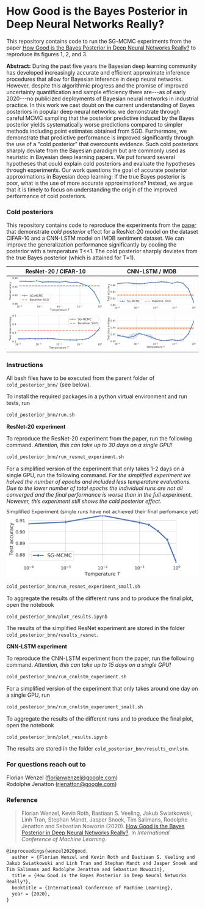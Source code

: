 # How Good is the Bayes Posterior in Deep Neural Networks Really?

This repository contains code to run the SG-MCMC experiments from the paper
[How Good is the Bayes Posterior in Deep Neural Networks Really?](https://arxiv.org/pdf/2002.02405.pdf) to reproduce its figures 1, 2, and 3.

**Abstract:**
During the past five years the Bayesian deep learning community has developed increasingly accurate and efficient approximate inference procedures that allow for Bayesian inference in deep neural networks.
However, despite this algorithmic progress and the promise of improved uncertainty quantification and sample efficiency there are---as of early 2020---no publicized deployments of Bayesian neural networks in industrial practice.
In this work we cast doubt on the current understanding of Bayes posteriors in popular deep neural networks:
we demonstrate through careful MCMC sampling that the posterior predictive induced by the Bayes posterior yields systematically worse predictions compared to simpler methods including point estimates obtained from SGD.
Furthermore, we demonstrate that predictive performance is improved significantly through the use of a "cold posterior" that overcounts evidence.
Such cold posteriors sharply deviate from the Bayesian paradigm but are commonly used as heuristic in Bayesian deep learning papers.
We put forward several hypotheses that could explain cold posteriors and evaluate the hypotheses through experiments.
Our work questions the goal of accurate posterior approximations in Bayesian deep learning:
If the true Bayes posterior is poor, what is the use of more accurate approximations?
Instead, we argue that it is timely to focus on understanding the origin of the improved performance of cold posteriors.

### Cold posteriors

This repository contains code to reproduce the experiments from the [paper](https://arxiv.org/pdf/2002.02405.pdf) that demonstrate _cold posterior_ effect
for a ResNet-20 model on the dataset CIFAR-10 and a CNN-LSTM model on IMDB sentiment
dataset. We can improve the generalization performance significantly by
cooling the posterior with a temperature T<<1. The cold posterior sharply deviates
from the true Bayes posterior (which is attained for T=1).

ResNet-20 / CIFAR-10      |   CNN-LSTM / IMDB
:------------------------:|:-------------------------:
![Test accuracy ResNet-20](results_resnet/resnet_test_accuracy_full_run.png)  | ![Test accuracy CNN-LSTM](results_cnnlstm/cnnlstm_test_accuracy_full_run.png)
![Test cross entropy ResNet-20](results_resnet/resnet_test_cross_entropy_full_run.png) | ![Test cross entropy CNN-LSTM](results_cnnlstm/cnnlstm_test_cross_entropy_full_run.png)


### Instructions

All bash files have to be executed from the parent folder of ```cold_posterior_bnn/``` (see below).

To install the required packages in a python virtual environment and run tests, run

```sh
cold_posterior_bnn/run.sh
```

**ResNet-20 experiment**

To reproduce the ResNet-20 experiment from the paper, run the following command.
*Attention, this can take up to 30 days on a single GPU!*

```sh
cold_posterior_bnn/run_resnet_experiment.sh
```

For a simplified version of the experiment that only takes 1-2 days on a single GPU,
run the following command. *For the simplified experiment we halved the number of epochs
and included less temperature evaluations. Due to the lower number of total epochs
the individual runs are not all converged and the final performance is worse than in the
full experiment. However, this experiment still shows the cold posterior effect.*

![Test accuracy ResNet-20 in the simplified experiment setting](results_resnet/resnet_simplified_run_test_accuracy.png)

```sh
cold_posterior_bnn/run_resnet_experiment_small.sh
```

To aggregate the results of the different runs and to produce the final plot, open the
notebook

```none
cold_posterior_bnn/plot_results.ipynb
```

The results of the simplified ResNet experiment are stored in the folder ```cold_posterior_bnn/results_resnet```.


**CNN-LSTM experiment**

To reproduce the CNN-LSTM experiment from the paper, run the following command.
*Attention, this can take up to 15 days on a single GPU!*

```sh
cold_posterior_bnn/run_cnnlstm_experiment.sh
```

For a simplified version of the experiment that only takes around one day on a single GPU, run

```sh
cold_posterior_bnn/run_cnnlstm_experiment_small.sh
```

To aggregate the results of the different runs and to produce the final plot, open the
notebook

```none
cold_posterior_bnn/plot_results.ipynb
```

The results are stored in the folder ```cold_posterior_bnn/results_cnnlstm```.


### For questions reach out to

Florian Wenzel ([florianwenzel@google.com](mailto:florianwenzel@google.com))<br>
Rodolphe Jenatton ([rjenatton@google.com](mailto:rjenatton@google.com))


### Reference

> Florian Wenzel, Kevin Roth, Bastiaan S. Veeling, Jakub Swiatkowski, Linh Tran,
> Stephan Mandt, Jasper Snoek, Tim Salimans, Rodolphe Jenatton and Sebastian
> Nowozin (2020).
> [How Good is the Bayes Posterior in Deep Neural Networks Really?](https://arxiv.org/abs/2002.02405).
> In _International Conference of Machine Learning_.

```none
@inproceedings{wenzel2020good,
  author = {Florian Wenzel and Kevin Roth and Bastiaan S. Veeling and Jakub Swiatkowski and Linh Tran and Stephan Mandt and Jasper Snoek and Tim Salimans and Rodolphe Jenatton and Sebastian Nowozin},
  title = {How Good is the Bayes Posterior in Deep Neural Networks Really?},
  booktitle = {International Conference of Machine Learning},
  year = {2020},
}
```
